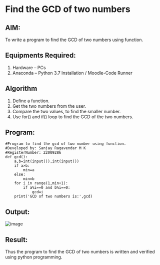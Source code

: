 # Find the GCD of two numbers

## AIM:
To write a program to find the GCD of two numbers using function.

## Equipments Required:
1. Hardware – PCs
2. Anaconda – Python 3.7 Installation / Moodle-Code Runner

## Algorithm
1. Define a function.
2. Get the two numbers from the user.
3. Compare the two values, to find the smaller number.
4. Use for() and if() loop to find the GCD of the two numbers.

## Program:
```
#Program to find the gcd of two number using function.
#Developed by: Sanjay Ragavendar M K
#RegisterNumber: 22009286
def gcd():
    a,b=int(input()),int(input())
    if a>b:
        min=a
    else:
        min=b
    for i in range(1,min+1):
        if a%i==0 and b%i==0:
            gcd=i
    print('GCD of two numbers is:',gcd)
```

## Output:
![image](https://user-images.githubusercontent.com/91368803/214849216-311b7aba-23e8-4910-9fa6-e52950578b06.png)


## Result:
Thus the program to find the GCD of two numbers is written and verified using python programming.
